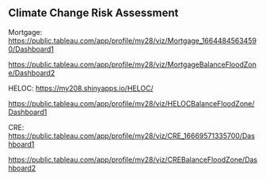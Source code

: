 ## Climate Change Risk Assessment

Mortgage: https://public.tableau.com/app/profile/my28/viz/Mortgage_16644845634590/Dashboard1


https://public.tableau.com/app/profile/my28/viz/MortgageBalanceFloodZone/Dashboard2



HELOC: https://my208.shinyapps.io/HELOC/


https://public.tableau.com/app/profile/my28/viz/HELOCBalanceFloodZone/Dashboard1



CRE: https://public.tableau.com/app/profile/my28/viz/CRE_16669571335700/Dashboard1


https://public.tableau.com/app/profile/my28/viz/CREBalanceFloodZone/Dashboard2
